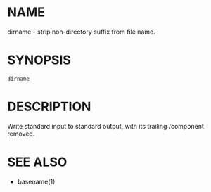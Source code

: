 # NAME
dirname - strip non-directory suffix from file name.

# SYNOPSIS

    dirname

# DESCRIPTION
Write standard input to standard output, with its trailing /component removed.

# SEE ALSO
- basename(1)
